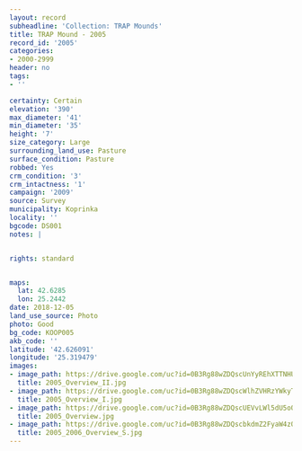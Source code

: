 ```yaml
---
layout: record
subheadline: 'Collection: TRAP Mounds'
title: TRAP Mound - 2005
record_id: '2005'
categories:
- 2000-2999
header: no
tags:
- ''

certainty: Certain
elevation: '390'
max_diameter: '41'
min_diameter: '35'
height: '7'
size_category: Large
surrounding_land_use: Pasture
surface_condition: Pasture
robbed: Yes
crm_condition: '3'
crm_intactness: '1'
campaign: '2009'
source: Survey
municipality: Koprinka
locality: ''
bgcode: DS001
notes: |


rights: standard


maps:
  lat: 42.6285
  lon: 25.2442
date: 2018-12-05
land_use_source: Photo
photo: Good
bg_code: KOOP005
akb_code: ''
latitude: '42.626091'
longitude: '25.319479'
images:
- image_path: https://drive.google.com/uc?id=0B3Rg88wZDQscUnYyREhXTTNHUms
  title: 2005_Overview_II.jpg
- image_path: https://drive.google.com/uc?id=0B3Rg88wZDQscWlhZVHRzYWkyTkk
  title: 2005_Overview_I.jpg
- image_path: https://drive.google.com/uc?id=0B3Rg88wZDQscUEVvLWl5dU5oQjA
  title: 2005_Overview.jpg
- image_path: https://drive.google.com/uc?id=0B3Rg88wZDQscbkdmZ2FyaW4zQkE
  title: 2005_2006_Overview_S.jpg
---
```

